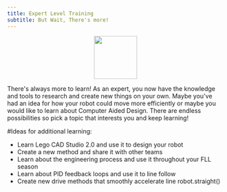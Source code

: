 ```yaml
---
title: Expert Level Training
subtitle: But Wait, There's more!
---
```


<p  align="center"><img src="../../images/expert.jpg" width=100></P>

There's always more to learn!  As an expert, you now have the knowledge and tools to research and create new things on your own.  Maybe you've had an idea for how your robot could move more efficiently or maybe you would like to learn about Computer Aided Design.  There are endless possibilities so pick a topic that interests you and keep learning!    

#Ideas for additional learning:
- Learn Lego CAD Studio 2.0 and use it to design your robot
- Create a new method and share it with other teams
- Learn about the engineering process and use it throughout your FLL season
- Learn about PID feedback loops and use it to line follow
- Create new drive methods that smoothly accelerate line robot.straight()
